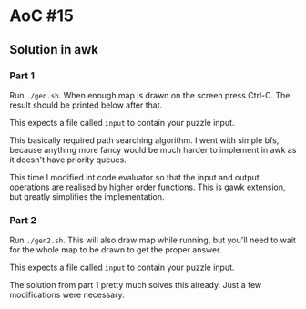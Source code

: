 # AoC #15

## Solution in awk

### Part 1

Run `./gen.sh`. When enough map is drawn on the screen press Ctrl-C. The result should be printed below after that.

This expects a file called `input` to contain your puzzle input.

This basically required path searching algorithm. I went with simple bfs, because anything more fancy would be much harder to implement in awk as it doesn't have priority queues.

This time I modified int code evaluator so that the input and output operations are realised by higher order functions. This is gawk extension, but greatly simplifies the implementation.

### Part 2

Run `./gen2.sh`. This will also draw map while running, but you'll need to wait for the whole map to be drawn to get the proper answer.

This expects a file called `input` to contain your puzzle input.

The solution from part 1 pretty much solves this already. Just a few modifications were necessary.
